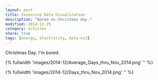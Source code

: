 ```yaml
---
layout: post
title: Excessive Data Visualization
description: "Bored on Christmas day."
modified: 2014-12-25
category: articles
share: true
tags: [energy, electricity, data-viz]
---
```


Christmas Day.  I'm bored.  


{% fullwidth 'images/2014-12/Average_Days_thru_Nov_2014.png' '' %}


{% fullwidth 'images/2014-12/Days_thru_Nov_2014.png' '' %}


